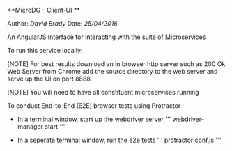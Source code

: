 **MicroDG -  Client-UI **

Author: *David Brady*
Date:   *25/04/2016*

An AngularJS Interface for interacting with the suite of Microservices


To run this service locally:

[NOTE] For best results download an in browser http server such as 200 Ok Web Server from Chrome
add the source directory to the web server and serve up the UI on port 8888.

[NOTE] You will need to have all constituent microservices running

To conduct End-to-End (E2E) browser tests using Protractor

* In a terminal window, start up the webdriver server
'''
webdriver-manager start
'''

* In a seperate terminal window, run the e2e tests
'''
protractor conf.js
'''